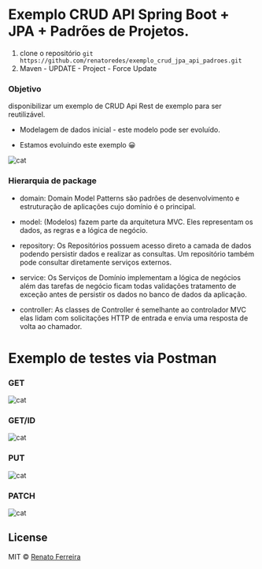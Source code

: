 # Exemplo CRUD API Spring Boot + JPA + Padrões de Projetos.

1. clone o repositório `git https://github.com/renatoredes/exemplo_crud_jpa_api_padroes.git` <br />
2. Maven - UPDATE - Project - Force Update <br />


### Objetivo
disponibilizar um exemplo de CRUD Api Rest de exemplo para ser reutilizável.

* Modelagem de dados inicial - este modelo pode ser evoluído.
- Estamos evoluindo este exemplo 😀

![cat](https://github.com/renatoredes/exemplo_crud_jpa_api_padroes/blob/main/screenshot/entidade_medico_consulta.png)


### Hierarquia de package 

* domain: Domain Model Patterns são padrões de desenvolvimento e estruturação de aplicações cujo domínio é o principal.

* model: (Modelos) fazem parte da arquitetura MVC. Eles representam os dados, as regras e a lógica de negócio.

* repository: Os Repositórios possuem acesso direto a camada de dados podendo persistir dados e realizar as consultas. 
Um repositório também pode consultar diretamente serviços externos.

* service: Os Serviços de Domínio implementam a lógica de negócios além das tarefas de negócio ficam todas validações 
tratamento de exceção antes de persistir os dados no banco de dados da aplicação.

* controller: As classes de Controller é semelhante ao controlador MVC elas lidam com solicitações HTTP
de entrada e envia uma resposta de volta ao chamador.


# Exemplo de testes via Postman

### GET

![cat](https://github.com/renatoredes/exemplo_crud_jpa_api_padroes/blob/main/screenshot/GetMedicos.png)

### GET/ID
![cat](https://github.com/renatoredes/exemplo_crud_jpa_api_padroes/blob/main/screenshot/GetIDMedicos.png)

### PUT
![cat](https://github.com/renatoredes/exemplo_crud_jpa_api_padroes/blob/main/screenshot/PutMedico.png)

### PATCH
![cat](https://github.com/renatoredes/exemplo_crud_jpa_api_padroes/blob/main/screenshot/PATCH.png)

## License
MIT © [Renato Ferreira](https://github.com/renatoredes)
